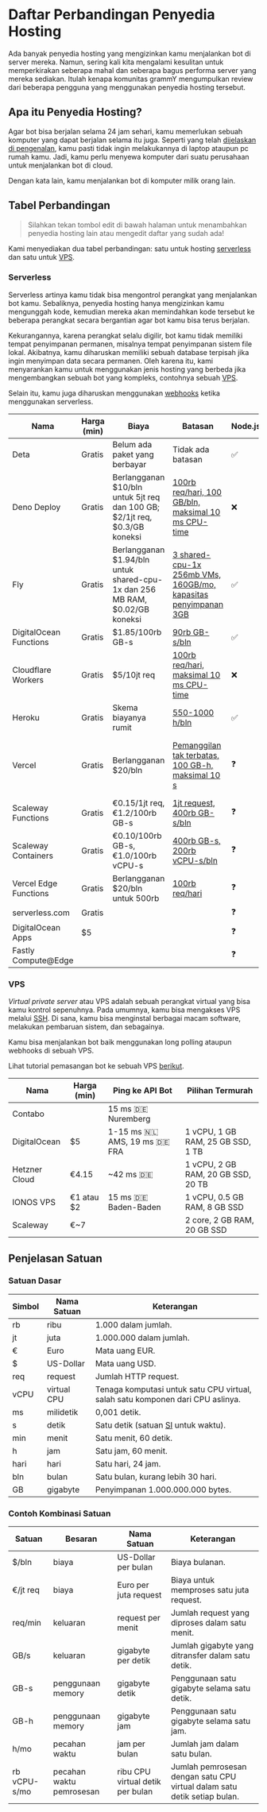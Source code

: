 # Daftar Perbandingan Penyedia Hosting

Ada banyak penyedia hosting yang mengizinkan kamu menjalankan bot di server mereka.
Namun, sering kali kita mengalami kesulitan untuk memperkirakan seberapa mahal dan seberapa bagus performa server yang mereka sediakan.
Itulah kenapa komunitas grammY mengumpulkan review dari beberapa pengguna yang menggunakan penyedia hosting tersebut.

## Apa itu Penyedia Hosting?

Agar bot bisa berjalan selama 24 jam sehari, kamu memerlukan sebuah komputer yang dapat berjalan selama itu juga.
Seperti yang telah [dijelaskan di pengenalan](../guide/introduction.md#cara-membuat-bot-tetap-berjalan), kamu pasti tidak ingin melakukannya di laptop ataupun pc rumah kamu.
Jadi, kamu perlu menyewa komputer dari suatu perusahaan untuk menjalankan bot di cloud.

Dengan kata lain, kamu menjalankan bot di komputer milik orang lain.

## Tabel Perbandingan

> Silahkan tekan tombol edit di bawah halaman untuk menambahkan penyedia hosting lain atau mengedit daftar yang sudah ada!

Kami menyediakan dua tabel perbandingan: satu untuk hosting [serverless](#serverless) dan satu untuk [VPS](#vps).

### Serverless

Serverless artinya kamu tidak bisa mengontrol perangkat yang menjalankan bot kamu.
Sebaliknya, penyedia hosting hanya mengizinkan kamu mengunggah kode, kemudian mereka akan memindahkan kode tersebut ke beberapa perangkat secara bergantian agar bot kamu bisa terus berjalan.

Kekurangannya, karena perangkat selalu digilir, bot kamu tidak memiliki tempat penyimpanan permanen, misalnya tempat penyimpanan sistem file lokal.
Akibatnya, kamu diharuskan memiliki sebuah database terpisah jika ingin menyimpan data secara permanen.
Oleh karena itu, kami menyarankan kamu untuk menggunakan jenis hosting yang berbeda jika mengembangkan sebuah bot yang kompleks, contohnya sebuah [VPS](./vps.md).

Selain itu, kamu juga diharuskan menggunakan [webhooks](../guide/deployment-types.md) ketika menggunakan serverless.

| Nama                   | Harga (min) | Biaya                                                                       | Batasan                                                                                              | Node.js | Deno                         | Web | Catatan                                          |
| ---------------------- | ----------- | --------------------------------------------------------------------------- | ---------------------------------------------------------------------------------------------------- | ------- | ---------------------------- | --- | ------------------------------------------------ |
| Deta                   | Gratis      | Belum ada paket yang berbayar                                               | Tidak ada batasan                                                                                    | ✅      | ❓                           | ❓  |                                                  |
| Deno Deploy            | Gratis      | Berlangganan $10/bln untuk 5jt req dan 100 GB; $2/1jt req, $0.3/GB koneksi  | [100rb req/hari, 100 GB/bln, maksimal 10 ms CPU-time](https://deno.com/deploy/pricing)               | ❌      | ✅                           | ❌  |                                                  |
| Fly                    | Gratis      | Berlangganan $1.94/bln untuk shared-cpu-1x dan 256 MB RAM, $0.02/GB koneksi | [3 shared-cpu-1x 256mb VMs, 160GB/mo, kapasitas penyimpanan 3GB](https://fly.io/docs/about/pricing/) | ✅      | ✅                           | ❓  |                                                  |
| DigitalOcean Functions | Gratis      | $1.85/100rb GB-s                                                            | [90rb GB-s/bln](https://docs.digitalocean.com/products/functions/details/pricing/)                   | ✅      | ❌                           | ❓  |                                                  |
| Cloudflare Workers     | Gratis      | $5/10jt req                                                                 | [100rb req/hari, maksimal 10 ms CPU-time](https://workers.cloudflare.com/)                           | ❌      | [✅](https://denoflare.dev/) | ✅  |                                                  |
| Heroku                 | Gratis      | Skema biayanya rumit                                                        | [550-1000 h/bln](https://www.heroku.com/pricing)                                                     | ✅      | ❓                           | ❓  |                                                  |
| Vercel                 | Gratis      | Berlangganan $20/bln                                                        | [Pemanggilan tak terbatas, 100 GB-h, maksimal 10 s](https://vercel.com/pricing)                      | ❓      | ❓                           | ❓  | Tidak ditujukan untuk penggunaan selain website? |
| Scaleway Functions     | Gratis      | €0.15/1jt req, €1.2/100rb GB-s                                              | [1jt request, 400rb GB-s/bln](https://www.scaleway.com/en/pricing/#serverless-functions)             | ❓      | ❓                           | ❓  |                                                  |
| Scaleway Containers    | Gratis      | €0.10/100rb GB-s, €1.0/100rb vCPU-s                                         | [400rb GB-s, 200rb vCPU-s/bln](https://www.scaleway.com/en/pricing/#serverless-containers)           | ❓      | ❓                           | ❓  |                                                  |
| Vercel Edge Functions  | Gratis      | Berlangganan $20/bln untuk 500rb                                            | [100rb req/hari](https://vercel.com/pricing)                                                         | ❓      | ❓                           | ❓  |                                                  |
| serverless.com         | Gratis      |                                                                             |                                                                                                      | ❓      | ❓                           | ❓  |                                                  |
| DigitalOcean Apps      | $5          |                                                                             |                                                                                                      | ❓      | ❓                           | ❓  | Belum pernah dites                               |
| Fastly Compute@Edge    |             |                                                                             |                                                                                                      | ❓      | ❓                           | ❓  |                                                  |

### VPS

_Virtual private server_ atau VPS adalah sebuah perangkat virtual yang bisa kamu kontrol sepenuhnya.
Pada umumnya, kamu bisa mengakses VPS melalui [SSH](https://en.wikipedia.org/wiki/Secure_Shell).
Di sana, kamu bisa menginstal berbagai macam software, melakukan pembaruan sistem, dan sebagainya.

Kamu bisa menjalankan bot baik menggunakan long polling ataupun webhooks di sebuah VPS.

Lihat tutorial pemasangan bot ke sebuah VPS [berikut](./vps.md).

| Nama          | Harga (min) | Ping ke API Bot                           | Pilihan Termurah                   |
| ------------- | ----------- | ----------------------------------------- | ---------------------------------- |
| Contabo       |             | 15 ms :de: Nuremberg                      |                                    |
| DigitalOcean  | $5          | 1-15 ms :netherlands: AMS, 19 ms :de: FRA | 1 vCPU, 1 GB RAM, 25 GB SSD, 1 TB  |
| Hetzner Cloud | €4.15       | ~42 ms :de:                               | 1 vCPU, 2 GB RAM, 20 GB SSD, 20 TB |
| IONOS VPS     | €1 atau $2  | 15 ms :de: Baden-Baden                    | 1 vCPU, 0.5 GB RAM, 8 GB SSD       |
| Scaleway      | €~7         |                                           | 2 core, 2 GB RAM, 20 GB SSD        |

## Penjelasan Satuan

### Satuan Dasar

| Simbol | Nama Satuan | Keterangan                                                                                       |
| ------ | ----------- | ------------------------------------------------------------------------------------------------ |
| rb     | ribu        | 1.000 dalam jumlah.                                                                              |
| jt     | juta        | 1.000.000 dalam jumlah.                                                                          |
| €      | Euro        | Mata uang EUR.                                                                                   |
| $      | US-Dollar   | Mata uang USD.                                                                                   |
| req    | request     | Jumlah HTTP request.                                                                             |
| vCPU   | virtual CPU | Tenaga komputasi untuk satu CPU virtual, salah satu komponen dari CPU aslinya.                   |
| ms     | milidetik   | 0,001 detik.                                                                                     |
| s      | detik       | Satu detik (satuan [SI](https://id.wikipedia.org/wiki/Sistem_Satuan_Internasional) untuk waktu). |
| min    | menit       | Satu menit, 60 detik.                                                                            |
| h      | jam         | Satu jam, 60 menit.                                                                              |
| hari   | hari        | Satu hari, 24 jam.                                                                               |
| bln    | bulan       | Satu bulan, kurang lebih 30 hari.                                                                |
| GB     | gigabyte    | Penyimpanan 1.000.000.000 bytes.                                                                 |

### Contoh Kombinasi Satuan

| Satuan       | Besaran                  | Nama Satuan                      | Keterangan                                                               |
| ------------ | ------------------------ | -------------------------------- | ------------------------------------------------------------------------ |
| $/bln        | biaya                    | US-Dollar per bulan              | Biaya bulanan.                                                           |
| €/jt req     | biaya                    | Euro per juta request            | Biaya untuk memproses satu juta request.                                 |
| req/min      | keluaran                 | request per menit                | Jumlah request yang diproses dalam satu menit.                           |
| GB/s         | keluaran                 | gigabyte per detik               | Jumlah gigabyte yang ditransfer dalam satu detik.                        |
| GB-s         | penggunaan memory        | gigabyte detik                   | Penggunaan satu gigabyte selama satu detik.                              |
| GB-h         | penggunaan memory        | gigabyte jam                     | Penggunaan satu gigabyte selama satu jam.                                |
| h/mo         | pecahan waktu            | jam per bulan                    | Jumlah jam dalam satu bulan.                                             |
| rb vCPU-s/mo | pecahan waktu pemrosesan | ribu CPU virtual detik per bulan | Jumlah pemrosesan dengan satu CPU virtual dalam satu detik setiap bulan. |
